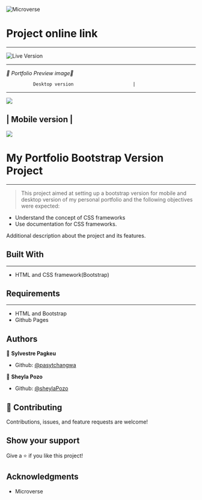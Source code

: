 ![Microverse](https://img.shields.io/badge/Microverse-blueviolet)

# Project online link
---
![Live Version](https://pasytchangwa.github.io/Bootstrap-Project/)

---

*💛 Portfolio Preview image💛*

              Desktop version                      |                 
---------------------------------------------------
![](https://user-images.githubusercontent.com/54015740/123253767-74dff180-d4b3-11eb-99b0-3337e1a4e374.png)

|              Mobile version                       |
----------------------------------------------------
![](https://user-images.githubusercontent.com/54015740/123253771-75788800-d4b3-11eb-8639-d57342eb6f09.png)

# My Portfolio Bootstrap Version Project
------

> This project aimed at setting up a bootstrap version for mobile and desktop version of my personal portfolio and the following objectives were expected:

- Understand the concept of CSS frameworks
- Use documentation for CSS frameworks.

Additional description about the project and its features.

## Built With
---

- HTML and CSS framework(Bootstrap)

## Requirements
---

- HTML and Bootstrap
- Github Pages


## Authors

👤 **Sylvestre Pagkeu**

- Github: [@pasytchangwa](https://github.com/pasytchangwa)

👤 **Sheyla Pozo**

- Github: [@sheylaPozo](https://github.com/sheylaPozo)

## 🤝 Contributing

Contributions, issues, and feature requests are welcome!

## Show your support

Give a ⭐️ if you like this project!

## Acknowledgments

- Microverse
